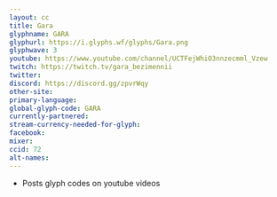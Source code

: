 ```yaml
---
layout: cc
title: Gara
glyphname: GARA
glyphurl: https://i.glyphs.wf/glyphs/Gara.png
glyphwave: 3
youtube: https://www.youtube.com/channel/UCTFejWhiO3nnzecmml_Vzew
twitch: https://twitch.tv/gara_bezimennii
twitter: 
discord: https://discord.gg/zpvrWqy
other-site: 
primary-language: 
global-glyph-code: GARA
currently-partnered: 
stream-currency-needed-for-glyph: 
facebook: 
mixer: 
ccid: 72
alt-names: 
---
```

* Posts glyph codes on youtube videos

